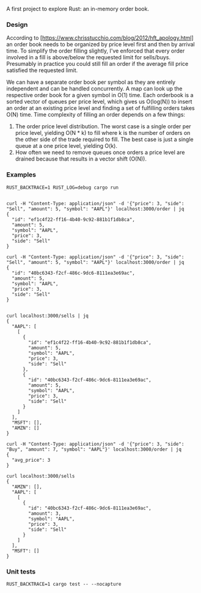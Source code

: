 A first project to explore Rust: an in-memory order book.

### Design
According to [https://www.chrisstucchio.com/blog/2012/hft_apology.html] an order book needs to be organized by price level first and then by arrival time.
To simplify the order filling slightly, I've enforced that every order involved in a fill is above/below the requested limit for sells/buys.
Presumably in practice you could still fill an order if the average fill price satisfied the requested limit.   

We can have a separate order book per symbol as they are entirely independent and can be handled concurrently.
A map can look up the respective order book for a given symbol in O(1) time.
Each orderbook is a sorted vector of queues per price level, which gives us O(log(N)) to insert an order at an existing price level and
finding a set of fulfilling orders takes O(N) time. Time complexity of filling an order 
depends on a few things:
1. The order price level distribution. The worst case is a single order per price level, yielding
O(N * k) to fill where k is the number of orders on the other side of the trade required to fill.
The best case is just a single queue at a one price level, yielding O(k).
2. How often we need to remove queues once orders a price level are drained because that 
results in a vector shift (O(N)). 


### Examples
```
RUST_BACKTRACE=1 RUST_LOG=debug cargo run


curl -H "Content-Type: application/json" -d '{"price": 3, "side": "Sell", "amount": 5, "symbol": "AAPL"}' localhost:3000/order | jq
{
  "id": "ef1c4f22-ff16-4b40-9c92-881b1f1db8ca",
  "amount": 5,
  "symbol": "AAPL",
  "price": 3,
  "side": "Sell"
}

curl -H "Content-Type: application/json" -d '{"price": 3, "side": "Sell", "amount": 5, "symbol": "AAPL"}' localhost:3000/order | jq
{
  "id": "40bc6343-f2cf-486c-9dc6-8111ea3e69ac",
  "amount": 5,
  "symbol": "AAPL",
  "price": 3,
  "side": "Sell"
}


curl localhost:3000/sells | jq
{
  "AAPL": [
    [
      {
        "id": "ef1c4f22-ff16-4b40-9c92-881b1f1db8ca",
        "amount": 5,
        "symbol": "AAPL",
        "price": 3,
        "side": "Sell"
      },
      {
        "id": "40bc6343-f2cf-486c-9dc6-8111ea3e69ac",
        "amount": 5,
        "symbol": "AAPL",
        "price": 3,
        "side": "Sell"
      }
    ]
  ],
  "MSFT": [],
  "AMZN": []
}

curl -H "Content-Type: application/json" -d '{"price": 3, "side": "Buy", "amount": 7, "symbol": "AAPL"}' localhost:3000/order | jq
{
  "avg_price": 3
}

curl localhost:3000/sells
{
  "AMZN": [],
  "AAPL": [
    [
      {
        "id": "40bc6343-f2cf-486c-9dc6-8111ea3e69ac",
        "amount": 3,
        "symbol": "AAPL",
        "price": 3,
        "side": "Sell"
      }
    ]
  ],
  "MSFT": []
}

```

### Unit tests
```
RUST_BACKTRACE=1 cargo test -- --nocapture
```

